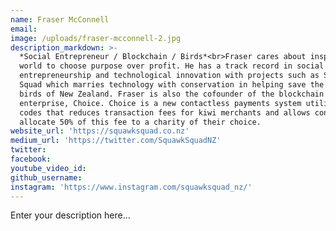 ```yaml
---
name: Fraser McConnell
email:
image: /uploads/fraser-mcconnell-2.jpg
description_markdown: >-
  *Social Entrepreneur / Blockchain / Birds*<br>Fraser cares about inspiring the
  world to choose purpose over profit. He has a track record in social
  entrepreneurship and technological innovation with projects such as Squawk
  Squad which marries technology with conservation in helping save the native
  birds of New Zealand. Fraser is also the cofounder of the blockchain social
  enterprise, Choice. Choice is a new contactless payments system utilising QR
  codes that reduces transaction fees for kiwi merchants and allows consumers to
  allocate 50% of this fee to a charity of their choice.
website_url: 'https://squawksquad.co.nz'
medium_url: 'https://twitter.com/SquawkSquadNZ'
twitter:
facebook:
youtube_video_id:
github_username:
instagram: 'https://www.instagram.com/squawksquad_nz/'
---
```


Enter your description here...
